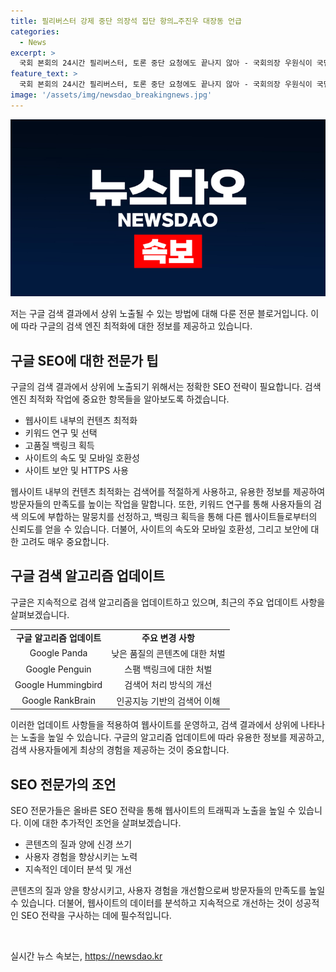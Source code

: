 ```yaml
---
title: 필리버스터 강제 중단 의장석 집단 항의…주진우 대장동 언급
categories:
  - News
excerpt: >
  국회 본회의 24시간 필리버스터, 토론 중단 요청에도 끝나지 않아 - 국회의장 우원식이 국민의힘 곽규택 의원에게 토론 종료를 요청하나 발언이 계속되며 소란, 여당과 야당 의원들 간 갈등, 토론 과정에서의 갈등 및 비유 발언 등으로 뜨거웠던 국회 본회의가 이어지며, 민주당과 국민의힘 의원들 간 고조되는 갈등으로 집중을 끌고 있습니다.
feature_text: >
  국회 본회의 24시간 필리버스터, 토론 중단 요청에도 끝나지 않아 - 국회의장 우원식이 국민의힘 곽규택 의원에게 토론 종료를 요청하나 발언이 계속되며 소란, 여당과 야당 의원들 간 갈등, 토론 과정에서의 갈등 및 비유 발언 등으로 뜨거웠던 국회 본회의가 이어지며, 민주당과 국민의힘 의원들 간 고조되는 갈등으로 집중을 끌고 있습니다.
image: '/assets/img/newsdao_breakingnews.jpg'
---
```


<p><img src="/assets/img/newsdao_breakingnews.jpg" alt="bookingtag 속보" /></p>

<p>저는 구글 검색 결과에서 상위 노출될 수 있는 방법에 대해 다룬 전문 블로거입니다. 이에 따라 구글의 검색 엔진 최적화에 대한 정보를 제공하고 있습니다. </p>

<h2 data-ke-size="size26">구글 SEO에 대한 전문가 팁</h2>

<p data-ke-size="size16">구글의 검색 결과에서 상위에 노출되기 위해서는 정확한 SEO 전략이 필요합니다. 검색 엔진 최적화 작업에 중요한 항목들을 알아보도록 하겠습니다.</p>

<ul>
  <li>웹사이트 내부의 컨텐츠 최적화</li>
  <li>키워드 연구 및 선택</li>
  <li>고품질 백링크 획득</li>
  <li>사이트의 속도 및 모바일 호환성</li>
  <li>사이트 보안 및 HTTPS 사용</li>
</ul>

<p data-ke-size="size16">웹사이트 내부의 컨텐츠 최적화는 검색어를 적절하게 사용하고, 유용한 정보를 제공하여 방문자들의 만족도를 높이는 작업을 말합니다. 또한, 키워드 연구를 통해 사용자들의 검색 의도에 부합하는 말뭉치를 선정하고, 백링크 획득을 통해 다른 웹사이트들로부터의 신뢰도를 얻을 수 있습니다. 더불어, 사이트의 속도와 모바일 호환성, 그리고 보안에 대한 고려도 매우 중요합니다.</p>

<h2 data-ke-size="size26">구글 검색 알고리즘 업데이트</h2>

<p data-ke-size="size16">구글은 지속적으로 검색 알고리즘을 업데이트하고 있으며, 최근의 주요 업데이트 사항을 살펴보겠습니다.</p>

<table>
  <tr>
    <td style="text-align: center; height: 17px;"><b>구글 알고리즘 업데이트</b></td>
    <td style="text-align: center; height: 17px;"><b>주요 변경 사항</b></td>
  </tr>
  <tr>
    <td style="text-align: center; height: 17px;">Google Panda</td>
    <td style="text-align: center; height: 17px;">낮은 품질의 콘텐츠에 대한 처벌</td>
  </tr>
  <tr>
    <td style="text-align: center; height: 17px;">Google Penguin</td>
    <td style="text-align: center; height: 17px;">스팸 백링크에 대한 처벌</td>
  </tr>
  <tr>
    <td style="text-align: center; height: 17px;">Google Hummingbird</td>
    <td style="text-align: center; height: 17px;">검색어 처리 방식의 개선</td>
  </tr>
  <tr>
    <td style="text-align: center; height: 17px;">Google RankBrain</td>
    <td style="text-align: center; height: 17px;">인공지능 기반의 검색어 이해</td>
  </tr>
</table>

<p data-ke-size="size16">이러한 업데이트 사항들을 적용하여 웹사이트를 운영하고, 검색 결과에서 상위에 나타나는 노출을 높일 수 있습니다. 구글의 알고리즘 업데이트에 따라 유용한 정보를 제공하고, 검색 사용자들에게 최상의 경험을 제공하는 것이 중요합니다.</p>

<h2 data-ke-size="size26">SEO 전문가의 조언</h2>

<p data-ke-size="size16">SEO 전문가들은 올바른 SEO 전략을 통해 웹사이트의 트래픽과 노출을 높일 수 있습니다. 이에 대한 추가적인 조언을 살펴보겠습니다.</p>

<ul>
  <li>콘텐츠의 질과 양에 신경 쓰기</li>
  <li>사용자 경험을 향상시키는 노력</li>
  <li>지속적인 데이터 분석 및 개선</li>
</ul>

<p data-ke-size="size16">콘텐츠의 질과 양을 향상시키고, 사용자 경험을 개선함으로써 방문자들의 만족도를 높일 수 있습니다. 더불어, 웹사이트의 데이터를 분석하고 지속적으로 개선하는 것이 성공적인 SEO 전략을 구사하는 데에 필수적입니다.</p>

<p data-ke-size="size16">&nbsp;</p>
실시간 뉴스 속보는, <a href="https://newsdao.kr" rel="dofollow">https://newsdao.kr</a>


